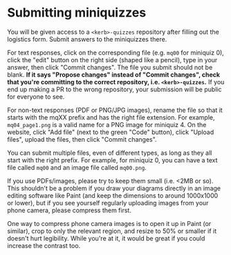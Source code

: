 # Submitting miniquizzes

You will be given access to a `<kerb>-quizzes` repository after filling out the logistics form. Submit answers to the miniquizzes there.

For text responses, click on the corresponding file (e.g. `mq00` for miniquiz 0), click the "edit" button on the right side (shaped like a pencil), type in your answer, then click "Commit changes". The file you submit should not be blank. **If it says "Propose changes" instead of "Commit changes", check that you're committing to the correct repository, i.e. `<kerb>-quizzes`.** If you end up making a PR to the wrong repository, your submission will be public for everyone to see.

For non-text responses (PDF or PNG/JPG images), rename the file so that it starts with the mqXX prefix and has the right file extension. For example, `mq04_page1.png` is a valid name for a PNG image for miniquiz 4. On the website, click "Add file" (next to the green "Code" button), click "Upload files", upload the files, then click "Commit changes".

You can submit multiple files, even of different types, as long as they all start with the right prefix. For example, for miniquiz 0, you can have a text file called `mq00` and an image file called `mq00.png`.

If you use PDFs/images, please try to keep them small (i.e. <2MB or so). This shouldn't be a problem if you draw your diagrams directly in an image editing software like Paint (and keep the dimensions to around 1000x1000 or lower), but if you see yourself regularly uploading images from your phone camera, please compress them first.

One way to compress phone camera images is to open it up in Paint (or similar), crop to only the relevant region, and resize to 50% or smaller if it doesn't hurt legibility. While you're at it, it would be great if you could increase the contrast too.
